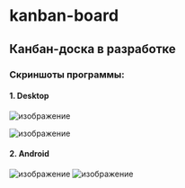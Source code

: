 # kanban-board
## Канбан-доска в разработке
### Скриншоты программы:
#### 1. Desktop

![изображение](https://user-images.githubusercontent.com/35489460/140438565-7561f7db-1d8c-45ef-b1f6-a25ebff8de8a.png)

![изображение](https://user-images.githubusercontent.com/35489460/140438616-07efca29-6408-461f-b103-323568d4947f.png)

#### 2. Android

![изображение](https://user-images.githubusercontent.com/35489460/141519677-201def95-d492-4b98-b550-5a4182a510ff.png) ![изображение](https://user-images.githubusercontent.com/35489460/141519868-29b8bc86-e6ab-47da-847a-f89b3e403e14.png)
